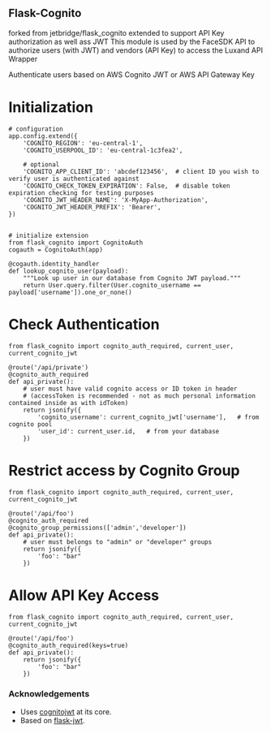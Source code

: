 Flask-Cognito
-------------
forked from jetbridge/flask_cognito
extended to support API Key authorization as well ass JWT
This module is used by the FaceSDK API to authorize users (with JWT) and vendors (API Key) to access the Luxand API Wrapper

Authenticate users based on AWS Cognito JWT or AWS API Gateway Key


# Initialization
```python3
# configuration
app.config.extend({
    'COGNITO_REGION': 'eu-central-1',
    'COGNITO_USERPOOL_ID': 'eu-central-1c3fea2',

    # optional
    'COGNITO_APP_CLIENT_ID': 'abcdef123456',  # client ID you wish to verify user is authenticated against
    'COGNITO_CHECK_TOKEN_EXPIRATION': False,  # disable token expiration checking for testing purposes
    'COGNITO_JWT_HEADER_NAME': 'X-MyApp-Authorization',
    'COGNITO_JWT_HEADER_PREFIX': 'Bearer',
})


# initialize extension
from flask_cognito import CognitoAuth
cogauth = CognitoAuth(app)

@cogauth.identity_handler
def lookup_cognito_user(payload):
    """Look up user in our database from Cognito JWT payload."""
    return User.query.filter(User.cognito_username == payload['username']).one_or_none()
```

# Check Authentication
```python3
from flask_cognito import cognito_auth_required, current_user, current_cognito_jwt

@route('/api/private')
@cognito_auth_required
def api_private():
    # user must have valid cognito access or ID token in header
    # (accessToken is recommended - not as much personal information contained inside as with idToken)
    return jsonify({
        'cognito_username': current_cognito_jwt['username'],   # from cognito pool
        'user_id': current_user.id,   # from your database
    })
```

# Restrict access by Cognito Group
```python3
from flask_cognito import cognito_auth_required, current_user, current_cognito_jwt

@route('/api/foo')
@cognito_auth_required
@cognito_group_permissions(['admin','developer'])
def api_private():
    # user must belongs to "admin" or "developer" groups
    return jsonify({
        'foo': "bar"
    })
```

# Allow API Key Access
```python3
from flask_cognito import cognito_auth_required, current_user, current_cognito_jwt

@route('/api/foo')
@cognito_auth_required(keys=true)
def api_private():
    return jsonify({
        'foo': "bar"
    })
```

### Acknowledgements
* Uses [cognitojwt](https://github.com/borisrozumnuk/cognitojwt) at its core.
* Based on [flask-jwt](https://github.com/mattupstate/flask-jwt/).
